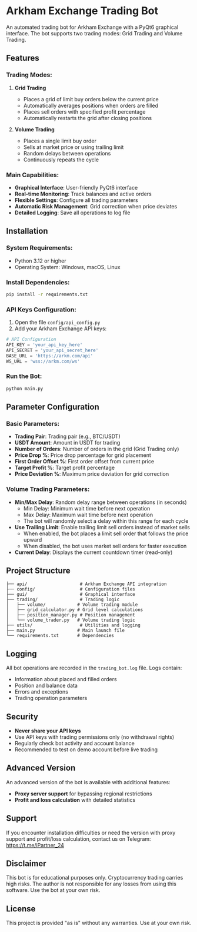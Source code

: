 
# Arkham Exchange Trading Bot

An automated trading bot for Arkham Exchange with a PyQt6 graphical interface. The bot supports two trading modes: Grid Trading and Volume Trading.

## Features

### Trading Modes:

1. **Grid Trading**
   - Places a grid of limit buy orders below the current price
   - Automatically averages positions when orders are filled
   - Places sell orders with specified profit percentage
   - Automatically restarts the grid after closing positions

2. **Volume Trading**
   - Places a single limit buy order
   - Sells at market price or using trailing limit
   - Random delays between operations
   - Continuously repeats the cycle

### Main Capabilities:

- **Graphical Interface**: User-friendly PyQt6 interface
- **Real-time Monitoring**: Track balances and active orders
- **Flexible Settings**: Configure all trading parameters
- **Automatic Risk Management**: Grid correction when price deviates
- **Detailed Logging**: Save all operations to log file

## Installation

### System Requirements:
- Python 3.12 or higher
- Operating System: Windows, macOS, Linux

### Install Dependencies:

```bash
pip install -r requirements.txt
```

### API Keys Configuration:

1. Open the file `config/api_config.py`
2. Add your Arkham Exchange API keys:

```python
# API Configuration
API_KEY = 'your_api_key_here'
API_SECRET = 'your_api_secret_here'
BASE_URL = 'https://arkm.com/api'
WS_URL = 'wss://arkm.com/ws'
```

### Run the Bot:

```bash
python main.py
```

## Parameter Configuration

### Basic Parameters:

- **Trading Pair**: Trading pair (e.g., BTC/USDT)
- **USDT Amount**: Amount in USDT for trading
- **Number of Orders**: Number of orders in the grid (Grid Trading only)
- **Price Drop %**: Price drop percentage for grid placement
- **First Order Offset %**: First order offset from current price
- **Target Profit %**: Target profit percentage
- **Price Deviation %**: Maximum price deviation for grid correction

### Volume Trading Parameters:

- **Min/Max Delay**: Random delay range between operations (in seconds)
  - Min Delay: Minimum wait time before next operation
  - Max Delay: Maximum wait time before next operation
  - The bot will randomly select a delay within this range for each cycle
- **Use Trailing Limit**: Enable trailing limit sell orders instead of market sells
  - When enabled, the bot places a limit sell order that follows the price upward
  - When disabled, the bot uses market sell orders for faster execution
- **Current Delay**: Displays the current countdown timer (read-only)

## Project Structure

```
├── api/                    # Arkham Exchange API integration
├── config/                 # Configuration files
├── gui/                    # Graphical interface
├── trading/                # Trading logic
│   ├── volume/            # Volume trading module
│   ├── grid_calculator.py # Grid level calculations
│   ├── position_manager.py # Position management
│   └── volume_trader.py   # Volume trading logic
├── utils/                  # Utilities and logging
├── main.py                # Main launch file
└── requirements.txt       # Dependencies
```

## Logging

All bot operations are recorded in the `trading_bot.log` file. Logs contain:
- Information about placed and filled orders
- Position and balance data
- Errors and exceptions
- Trading operation parameters

## Security

- **Never share your API keys**
- Use API keys with trading permissions only (no withdrawal rights)
- Regularly check bot activity and account balance
- Recommended to test on demo account before live trading

## Advanced Version

An advanced version of the bot is available with additional features:
- **Proxy server support** for bypassing regional restrictions
- **Profit and loss calculation** with detailed statistics

## Support

If you encounter installation difficulties or need the version with proxy support and profit/loss calculation, contact us on Telegram: https://t.me/iPartner_24

## Disclaimer

This bot is for educational purposes only. Cryptocurrency trading carries high risks. The author is not responsible for any losses from using this software. Use the bot at your own risk.

## License

This project is provided "as is" without any warranties. Use at your own risk.
